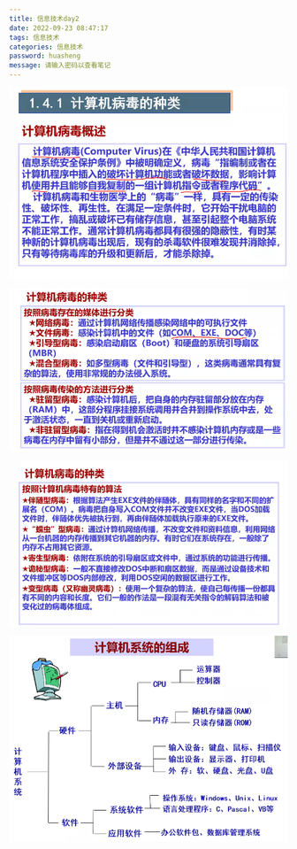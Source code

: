 ```yaml
---
title: 信息技术day2
date: 2022-09-23 08:47:17
tags: 信息技术
categories: 信息技术
password: huasheng
message: 请输入密码以查看笔记
---
```


![截屏2022-09-23 上午8.55.35](../imgs/$%7Bfiilename%7D/%E6%88%AA%E5%B1%8F2022-09-23%20%E4%B8%8A%E5%8D%888.55.35.png)

![截屏2022-09-23 上午9.00.45](../imgs/$%7Bfiilename%7D/%E6%88%AA%E5%B1%8F2022-09-23%20%E4%B8%8A%E5%8D%889.00.45.png)

![截屏2022-09-23 上午9.13.08](../imgs/$%7Bfiilename%7D/%E6%88%AA%E5%B1%8F2022-09-23%20%E4%B8%8A%E5%8D%889.13.08.png)

![截屏2022-09-23 上午11.12.17](../imgs/$%7Bfiilename%7D/%E6%88%AA%E5%B1%8F2022-09-23%20%E4%B8%8A%E5%8D%8811.12.17.png)
